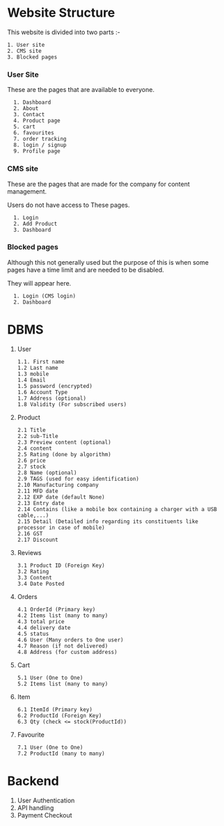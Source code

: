 

# Website Structure
This website is divided into two parts :-
   ```
   1. User site
   2. CMS site
   3. Blocked pages
   ```

### User Site
These are the pages that are available to everyone.
```
  1. Dashboard
  2. About
  3. Contact
  4. Product page
  5. cart
  6. favourites
  7. order tracking
  8. login / signup
  9. Profile page
```

### CMS site
These are the pages that are made for the company for content management. 

Users do not have access to These pages.
```
  1. Login
  2. Add Product
  3. Dashboard
```

### Blocked pages
Although this not generally used but the purpose of this is when some pages have a time limit and are needed to be disabled.

They will appear here.
```
  1. Login (CMS login)
  2. Dashboard
```

# DBMS 

1. User

       1.1. First name
       1.2 Last name
       1.3 mobile
       1.4 Email
       1.5 password (encrypted)
       1.6 Account Type
       1.7 Address (optional)
       1.8 Validity (For subscribed users)
2. Product

       2.1 Title
       2.2 sub-Title
       2.3 Preview content (optional)
       2.4 content
       2.5 Rating (done by algorithm)
       2.6 price
       2.7 stock
       2.8 Name (optional)
       2.9 TAGS (used for easy identification)
       2.10 Manufacturing company
       2.11 MFD date
       2.12 EXP date (default None)
       2.13 Entry date
       2.14 Contains (like a mobile box containing a charger with a USB cable,...)
       2.15 Detail (Detailed info regarding its constituents like processor in case of mobile)
       2.16 GST
       2.17 Discount
 
 3. Reviews 

        3.1 Product ID (Foreign Key)
        3.2 Rating
        3.3 Content
        3.4 Date Posted
 4. Orders
 
        4.1 OrderId (Primary key)
        4.2 Items list (many to many)
        4.3 total price
        4.4 delivery date
        4.5 status
        4.6 User (Many orders to One user)
        4.7 Reason (if not delivered)
        4.8 Address (for custom address)
5. Cart 

       5.1 User (One to One)
       5.2 Items list (many to many)
6. Item 

       6.1 ItemId (Primary key)
       6.2 ProductId (Foreign Key)
       6.3 Qty (check <= stock(ProductId))
7. Favourite

       7.1 User (One to One)
       7.2 ProductId (many to many)

# Backend 
1. User Authentication
2. API handling 
3. Payment Checkout
